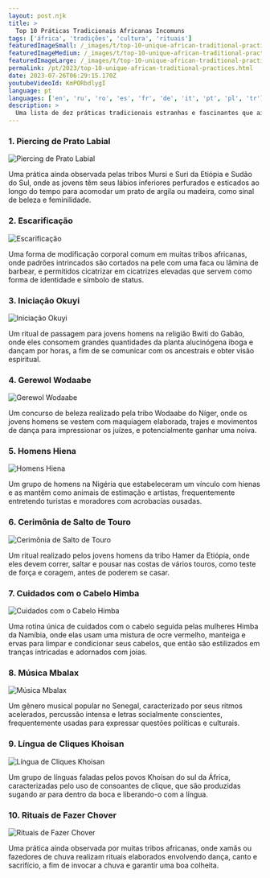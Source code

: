 ```yaml
---
layout: post.njk
title: >
  Top 10 Práticas Tradicionais Africanas Incomuns
tags: ['áfrica', 'tradições', 'cultura', 'rituais']
featuredImageSmall: /_images/t/top-10-unique-african-traditional-practices-cover-pt-small.webp
featuredImageMedium: /_images/t/top-10-unique-african-traditional-practices-cover-pt-medium.webp
featuredImageLarge: /_images/t/top-10-unique-african-traditional-practices-cover-pt-large.webp
permalink: /pt/2023/top-10-unique-african-traditional-practices.html
date: 2023-07-26T06:29:15.170Z
youtubeVideoId: KmPORbdlygI
language: pt
languages: ['en', 'ru', 'ro', 'es', 'fr', 'de', 'it', 'pt', 'pl', 'tr']
description: >
  Uma lista de dez práticas tradicionais estranhas e fascinantes que ainda são observadas em várias culturas africanas hoje.
---
```


### 1. Piercing de Prato Labial

![Piercing de Prato Labial](/_images/e/efce24eb504276d62c80c007af96a8f3-medium.webp)

Uma prática ainda observada pelas tribos Mursi e Suri da Etiópia e Sudão do Sul, onde as jovens têm seus lábios inferiores perfurados e esticados ao longo do tempo para acomodar um prato de argila ou madeira, como sinal de beleza e feminilidade.

### 2. Escarificação

![Escarificação](/_images/c/ca8470928bf1e0defdec51020249945c-medium.webp)

Uma forma de modificação corporal comum em muitas tribos africanas, onde padrões intrincados são cortados na pele com uma faca ou lâmina de barbear, e permitidos cicatrizar em cicatrizes elevadas que servem como forma de identidade e símbolo de status.

### 3. Iniciação Okuyi

![Iniciação Okuyi](/_images/7/765af2a35030e8f6d8863073ed0870e3-medium.webp)

Um ritual de passagem para jovens homens na religião Bwiti do Gabão, onde eles consomem grandes quantidades da planta alucinógena iboga e dançam por horas, a fim de se comunicar com os ancestrais e obter visão espiritual.

### 4. Gerewol Wodaabe

![Gerewol Wodaabe](/_images/4/41db649a53982ca7b99b2ab4ed7e78c0-medium.webp)

Um concurso de beleza realizado pela tribo Wodaabe do Níger, onde os jovens homens se vestem com maquiagem elaborada, trajes e movimentos de dança para impressionar os juízes, e potencialmente ganhar uma noiva.

### 5. Homens Hiena

![Homens Hiena](/_images/c/c372b5721c2e5fd36129ea113a036da7-medium.webp)

Um grupo de homens na Nigéria que estabeleceram um vínculo com hienas e as mantêm como animais de estimação e artistas, frequentemente entretendo turistas e moradores com acrobacias ousadas.

### 6. Cerimônia de Salto de Touro

![Cerimônia de Salto de Touro](/_images/7/7e9c48df24b6e0966899899641070203-medium.webp)

Um ritual realizado pelos jovens homens da tribo Hamer da Etiópia, onde eles devem correr, saltar e pousar nas costas de vários touros, como teste de força e coragem, antes de poderem se casar.

### 7. Cuidados com o Cabelo Himba

![Cuidados com o Cabelo Himba](/_images/d/dbacfbe2ed3891640b5f7dc200248f89-medium.webp)

Uma rotina única de cuidados com o cabelo seguida pelas mulheres Himba da Namíbia, onde elas usam uma mistura de ocre vermelho, manteiga e ervas para limpar e condicionar seus cabelos, que então são estilizados em tranças intricadas e adornados com joias.

### 8. Música Mbalax

![Música Mbalax](/_images/8/8454152781428d053703f81fc9b4ba88-medium.webp)

Um gênero musical popular no Senegal, caracterizado por seus ritmos acelerados, percussão intensa e letras socialmente conscientes, frequentemente usadas para expressar questões políticas e culturais.

### 9. Língua de Cliques Khoisan

![Língua de Cliques Khoisan](/_images/5/5a3cd585a2b98a5294fa0d44fcd262d1-medium.webp)

Um grupo de línguas faladas pelos povos Khoisan do sul da África, caracterizadas pelo uso de consoantes de clique, que são produzidas sugando ar para dentro da boca e liberando-o com a língua.

### 10. Rituais de Fazer Chover

![Rituais de Fazer Chover](/_images/4/45afbb98387911f18a89dc941e205cbc-medium.webp)

Uma prática ainda observada por muitas tribos africanas, onde xamãs ou fazedores de chuva realizam rituais elaborados envolvendo dança, canto e sacrifício, a fim de invocar a chuva e garantir uma boa colheita.


